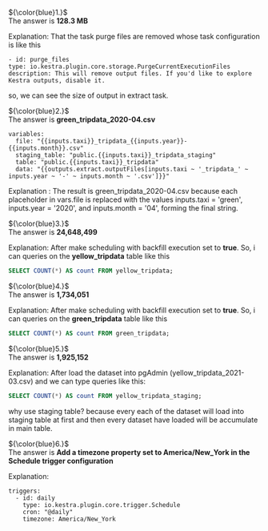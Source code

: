 ${\color{blue}1.}$<br>
The answer is **128.3 MB**

Explanation: That the task purge files are removed whose task configuration is like this
```shell
- id: purge_files
type: io.kestra.plugin.core.storage.PurgeCurrentExecutionFiles
description: This will remove output files. If you'd like to explore Kestra outputs, disable it.
```
so, we can see the size of output in extract task.

${\color{blue}2.}$<br>
The answer is **green_tripdata_2020-04.csv**

```shell
variables:
  file: "{{inputs.taxi}}_tripdata_{{inputs.year}}-{{inputs.month}}.csv"
  staging_table: "public.{{inputs.taxi}}_tripdata_staging"
  table: "public.{{inputs.taxi}}_tripdata"
  data: "{{outputs.extract.outputFiles[inputs.taxi ~ '_tripdata_' ~ inputs.year ~ '-' ~ inputs.month ~ '.csv']}}"
```
Explanation : The result is green_tripdata_2020-04.csv because each placeholder in vars.file is replaced with the values inputs.taxi = 'green', inputs.year = '2020', and inputs.month = '04', forming the final string.

${\color{blue}3.}$<br>
The answer is **24,648,499**

Explanation: After make scheduling with backfill execution set to **true**. So, i can queries on the **yellow_tripdata** table like this
``` sql
SELECT COUNT(*) AS count FROM yellow_tripdata;
```
${\color{blue}4.}$<br>
The answer is **1,734,051**

Explanation: After make scheduling with backfill execution set to **true**. So, i can queries on the **green_tripdata** table like this
``` sql
SELECT COUNT(*) AS count FROM green_tripdata;
```

${\color{blue}5.}$<br>
The answer is **1,925,152**

Explanation: After load the dataset into pgAdmin (yellow_tripdata_2021-03.csv) and we can type queries like this:
``` sql
SELECT COUNT(*) AS count FROM yellow_tripdata_staging;
```
why use staging table? because every each of the dataset will load into staging table at first and then every dataset have loaded will be accumulate in main table.

${\color{blue}6.}$<br>
The answer is **Add a timezone property set to America/New_York in the Schedule trigger configuration**

Explanation:
```shell
triggers:
  - id: daily
    type: io.kestra.plugin.core.trigger.Schedule
    cron: "@daily"
    timezone: America/New_York
```




